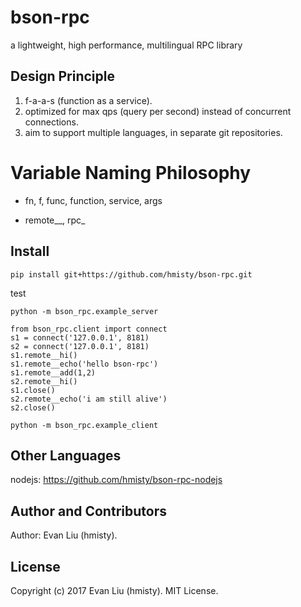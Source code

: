 # bson-rpc
a lightweight, high performance, multilingual RPC library

## Design Principle

1. f-a-a-s (function as a service).
2. optimized for max qps (query per second) instead of concurrent connections.
3. aim to support multiple languages, in separate git repositories.

# Variable Naming Philosophy

* fn, f, func, function, service, args

* remote\_\_, rpc\_


## Install

	pip install git+https://github.com/hmisty/bson-rpc.git

test

	python -m bson_rpc.example_server

```
from bson_rpc.client import connect
s1 = connect('127.0.0.1', 8181)
s2 = connect('127.0.0.1', 8181)
s1.remote__hi()
s1.remote__echo('hello bson-rpc')
s1.remote__add(1,2)
s2.remote__hi()
s1.close()
s2.remote__echo('i am still alive')
s2.close()
```

	python -m bson_rpc.example_client

## Other Languages

nodejs: https://github.com/hmisty/bson-rpc-nodejs

## Author and Contributors

Author: Evan Liu (hmisty).

## License
Copyright (c) 2017 Evan Liu (hmisty). MIT License.
